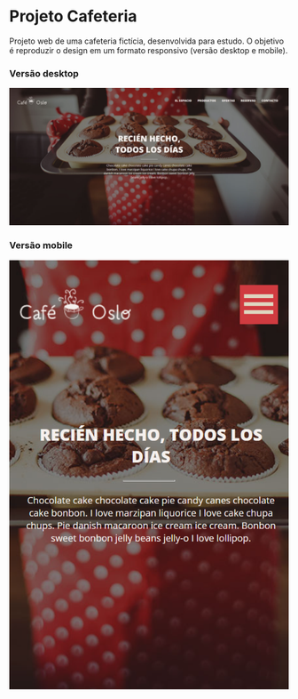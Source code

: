 # Projeto Cafeteria

Projeto web de uma cafeteria fictícia, desenvolvida para estudo. O objetivo é reproduzir o design em um formato responsivo (versão desktop e mobile).

### Versão desktop

![Projeto Cafeteria](assets/home.png "Projeto Cafeteria")

### Versão mobile

![Projeto Cafeteria](assets/home-mobile.png "Projeto Cafeteria")
